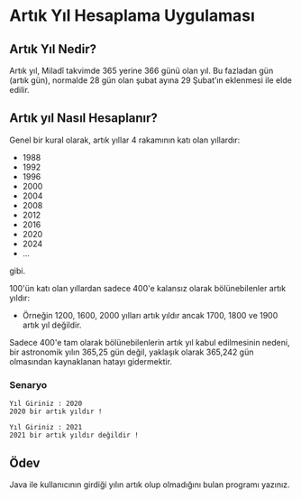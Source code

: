 # Artık Yıl Hesaplama Uygulaması

## Artık Yıl Nedir?

Artık yıl, Miladî takvimde 365 yerine 366 günü olan yıl. Bu fazladan gün (artık gün), normalde 28 gün olan şubat ayına 29 Şubat’ın eklenmesi ile elde edilir.

## Artık yıl Nasıl Hesaplanır?
Genel bir kural olarak, artık yıllar 4 rakamının katı olan yıllardır:

* 1988
* 1992
* 1996
* 2000
* 2004
* 2008
* 2012
* 2016
* 2020
* 2024
* ...

gibi.


100'ün katı olan yıllardan sadece 400'e kalansız olarak bölünebilenler artık yıldır:

* Örneğin 1200, 1600, 2000 yılları artık yıldır ancak 1700, 1800 ve 1900 artık yıl değildir.

Sadece 400'e tam olarak bölünebilenlerin artık yıl kabul edilmesinin nedeni, bir astronomik yılın 365,25 gün değil, yaklaşık olarak 365,242 gün olmasından kaynaklanan hatayı gidermektir.

### Senaryo

```
Yıl Giriniz : 2020
2020 bir artık yıldır !
```

```
Yıl Giriniz : 2021
2021 bir artık yıldır değildir !
```

## Ödev
Java ile kullanıcının girdiği yılın artık olup olmadığını bulan programı yazınız.